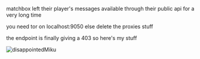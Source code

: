 matchbox left their player's messages available through their public api for a very long time 

you need tor on localhost:9050 else delete the proxies stuff

the endpoint is finally giving a 403 so here's my stuff

![disappointedMiku](https://i.ibb.co/cNBpsq0/1695703348744076.jpg)